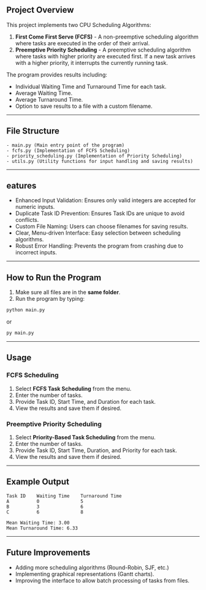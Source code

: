 
## Project Overview
This project implements two CPU Scheduling Algorithms:
1. **First Come First Serve (FCFS)** - A non-preemptive scheduling algorithm where tasks are executed in the order of their arrival.
2. **Preemptive Priority Scheduling** - A preemptive scheduling algorithm where tasks with higher priority are executed first. If a new task arrives with a higher priority, it interrupts the currently running task.

The program provides results including:
- Individual Waiting Time and Turnaround Time for each task.
- Average Waiting Time.
- Average Turnaround Time.
- Option to save results to a file with a custom filename.

---

## File Structure
```
- main.py (Main entry point of the program)
- fcfs.py (Implementation of FCFS Scheduling)
- priority_scheduling.py (Implementation of Priority Scheduling)
- utils.py (Utility functions for input handling and saving results)
```

---

## eatures
- Enhanced Input Validation: Ensures only valid integers are accepted for numeric inputs.
- Duplicate Task ID Prevention: Ensures Task IDs are unique to avoid conflicts.
- Custom File Naming: Users can choose filenames for saving results.
- Clear, Menu-driven Interface: Easy selection between scheduling algorithms.
- Robust Error Handling: Prevents the program from crashing due to incorrect inputs.

---

## How to Run the Program
1. Make sure all files are in the **same folder**.
2. Run the program by typing:
```bash
python main.py
```
or
```bash
py main.py
```

---

## Usage
### FCFS Scheduling
1. Select **FCFS Task Scheduling** from the menu.
2. Enter the number of tasks.
3. Provide Task ID, Start Time, and Duration for each task.
4. View the results and save them if desired.

### Preemptive Priority Scheduling
1. Select **Priority-Based Task Scheduling** from the menu.
2. Enter the number of tasks.
3. Provide Task ID, Start Time, Duration, and Priority for each task.
4. View the results and save them if desired.

---

## Example Output
```
Task ID    Waiting Time    Turnaround Time
A          0               5
B          3               6
C          6               8

Mean Waiting Time: 3.00
Mean Turnaround Time: 6.33
```

---

## Future Improvements
- Adding more scheduling algorithms (Round-Robin, SJF, etc.)
- Implementing graphical representations (Gantt charts).
- Improving the interface to allow batch processing of tasks from files.
